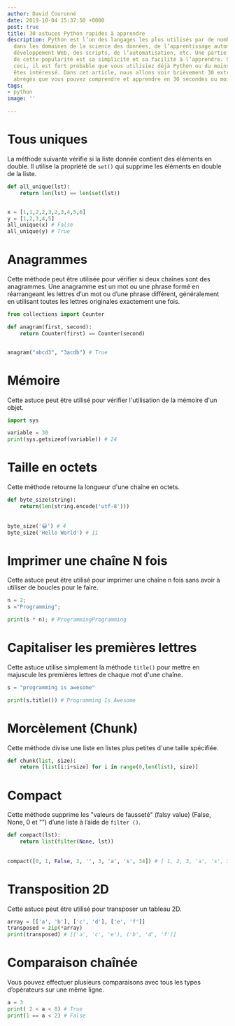 ```yaml
---
author: David Couronné
date: 2019-10-04 15:37:50 +0000
post: true
title: 30 astuces Python rapides à apprendre
description: Python est l’un des langages les plus utilisés par de nombreuses personnes
  dans les domaines de la science des données, de l’apprentissage automatique, du
  développement Web, des scripts, de l’automatisation, etc. Une partie de la raison
  de cette popularité est sa simplicité et sa facilité à l’apprendre. Si vous lisez
  ceci, il est fort probable que vous utilisiez déjà Python ou du moins que vous y
  êtes intéressé. Dans cet article, nous allons voir brièvement 30 extraits de code
  abrégés que vous pouvez comprendre et apprendre en 30 secondes ou moins.
tags:
- python
image: ''

---
```

# Tous uniques

La méthode suivante vérifie si la liste donnée contient des éléments en double. Il utilise la propriété de `set()` qui supprime les éléments en double de la liste.

```python
def all_unique(lst):
    return len(lst) == len(set(lst))


x = [1,1,2,2,3,2,3,4,5,6]
y = [1,2,3,4,5]
all_unique(x) # False
all_unique(y) # True
```

# Anagrammes

Cette méthode peut être utilisée pour vérifier si deux chaînes sont des anagrammes. Une anagramme est un mot ou une phrase formé en réarrangeant les lettres d’un mot ou d’une phrase différent, généralement en utilisant toutes les lettres originales exactement une fois.

```python
from collections import Counter

def anagram(first, second):
    return Counter(first) == Counter(second)


anagram("abcd3", "3acdb") # True
```

# Mémoire

Cette astuce peut être utilisé pour vérifier l'utilisation de la mémoire d'un objet.

```python
import sys 

variable = 30 
print(sys.getsizeof(variable)) # 24
```

# Taille en octets

Cette méthode retourne la longueur d'une chaîne en octets.

```python
def byte_size(string):
    return(len(string.encode('utf-8')))
    
    
byte_size('😀') # 4
byte_size('Hello World') # 11    
```

# Imprimer une chaîne N fois

Cette astuce peut être utilisé pour imprimer une chaîne n fois sans avoir à utiliser de boucles pour le faire.

```python
n = 2; 
s ="Programming"; 

print(s * n); # ProgrammingProgramming
```

# Capitaliser les premières lettres

Cette astuce utilise simplement la méthode `title()` pour mettre en majuscule les premières lettres de chaque mot d'une chaîne.

```python
s = "programming is awesome"

print(s.title()) # Programming Is Awesome
```

# Morcèlement (Chunk)

Cette méthode divise une liste en listes plus petites d'une taille spécifiée.

```python
def chunk(list, size):
    return [list[i:i+size] for i in range(0,len(list), size)]
```

# Compact

Cette méthode supprime les "valeurs de fausseté" (falsy value) (False, None, 0 et “”) d’une liste à l’aide de `filter ()`.

```python
def compact(lst):
    return list(filter(None, lst))
  
  
compact([0, 1, False, 2, '', 3, 'a', 's', 34]) # [ 1, 2, 3, 'a', 's', 34 ]
```

# Transposition 2D

Cette astuce peut être utilisé pour transposer un tableau 2D.

```python
array = [['a', 'b'], ['c', 'd'], ['e', 'f']]
transposed = zip(*array)
print(transposed) # [('a', 'c', 'e'), ('b', 'd', 'f')]
```

# Comparaison chaînée

Vous pouvez effectuer plusieurs comparaisons avec tous les types d’opérateurs sur une même ligne.

```python
a = 3
print( 2 < a < 8) # True
print(1 == a < 2) # False
```

